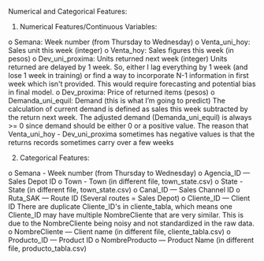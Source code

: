 
Numerical and Categorical Features:

1)	Numerical Features/Continuous Variables:

o	Semana: Week number (from Thursday to Wednesday)
o	Venta_uni_hoy: Sales unit this week (integer)
o	Venta_hoy: Sales figures this week (in pesos)
o	Dev_uni_proxima: Units returned next week (integer)
    Units returned are delayed by 1 week. 
    So, either I lag everything by 1 week (and lose 1 week in training) or find a way to incorporate N-1 information in first week
    which isn't provided. This would require forecasting and potential bias in final model.
o	Dev_proxima: Price of returned items (pesos)
o	Demanda_uni_equil: Demand (this is what I’m going to predict)
    The calculation of current demand is defined as sales this week subtracted by the return next week.
    The adjusted demand (Demanda_uni_equil) is always >= 0 since demand should be either 0 or a positive value. 
    The reason that Venta_uni_hoy - Dev_uni_proxima sometimes has negative values is that the returns records sometimes carry over a few weeks

2)	Categorical Features:

o	Semana - Week number (from Thursday to Wednesday)
o	Agencia_ID — Sales Depot ID
o	Town - Town (in different file, town_state.csv)
o	State - State (in different file, town_state.csv)
o	Canal_ID — Sales Channel ID
o	Ruta_SAK — Route ID (Several routes = Sales Depot)
o	Cliente_ID — Client ID 
    There are duplicate Cliente_ID's in cliente_tabla, which means one Cliente_ID may have multiple NombreCliente that are very similar. This is due to the NombreCliente being noisy and not standardized in the raw data.
o	NombreCliente — Client name (in different file, cliente_tabla.csv)
o	Producto_ID — Product ID
o	NombreProducto — Product Name (in different file, producto_tabla.csv)

